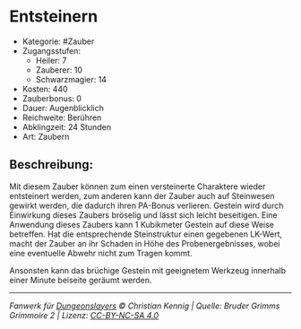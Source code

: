 # Entsteinern

- Kategorie: #Zauber
- Zugangsstufen:
  - Heiler: 7
  - Zauberer: 10
  - Schwarzmagier: 14
- Kosten: 440
- Zauberbonus: 0
- Dauer: Augenblicklich
- Reichweite: Berühren
- Abklingzeit: 24 Stunden
- Art: Zaubern

## Beschreibung:

Mit diesem Zauber können zum einen versteinerte Charaktere wieder entsteinert werden, zum anderen kann der Zauber auch auf Steinwesen gewirkt werden, die dadurch ihren PA-Bonus verlieren. Gestein wird durch Einwirkung dieses Zaubers bröselig und lässt sich leicht beseitigen. Eine Anwendung dieses Zaubers kann 1 Kubikmeter Gestein auf diese Weise betreffen. Hat die entsprechende Steinstruktur einen gegebenen LK-Wert, macht der Zauber an ihr Schaden in Höhe des Probenergebnisses, wobei eine eventuelle Abwehr nicht zum Tragen kommt.

Ansonsten kann das brüchige Gestein mit geeignetem Werkzeug innerhalb einer Minute beiseite geräumt werden.

---

_Fanwerk für [Dungeonslayers](https://www.dungeonslayers.net/) © Christian Kennig | Quelle: Bruder Grimms Grimmoire 2 | Lizenz: [CC-BY-NC-SA 4.0](https://creativecommons.org/licenses/by-nc-sa/4.0/deed.de)_

